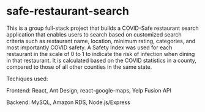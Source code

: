 # safe-restaurant-search

This is a group full-stack project that builds a COVID-Safe restaurant search application that enables users to search based on customized search criteria such as restaurant name, location, minimum rating, categories, and most importantly COVID safety. A Safety Index was used for each restaurant in the scale of 0 to 1 to indicate the risk of infection when dining in that restaurant. It is calculated based on the COVID statistics in a county, compared to those of all other counties in the same state.

Techiques used:

Frontend: React, Ant Design, react-google-maps, Yelp Fusion API

Backend: MySQL, Amazon RDS, Node.js/Express
